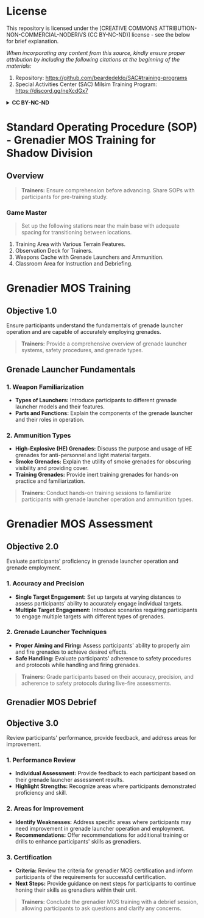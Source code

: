# License

This repository is licensed under the [CREATIVE COMMONS ATTRIBUTION-NON-COMMERCIAL-NODERIVS (CC BY-NC-ND)] license - see the below for brief explanation. 

*When incorporating any content from this source, kindly ensure proper attribution by including the following citations at the beginning of the materials:*
1. Repository: https://github.com/beardedeldo/SAC#training-programs
2. Special Activities Center (SAC) Milsim Training Program: https://discord.gg/neXcdGx7

<details>
  <summary><strong>CC BY-NC-ND</strong></summary>

Creative Commons Attribution-NonCommercial-NoDerivs (CC BY-NC-ND):
Users are free to:
Share — copy and redistribute the material in any medium or format for non-commercial purposes.
Under the following terms:
Attribution — You must give appropriate credit, provide a link to the license, and indicate if changes were made. You may do so in any reasonable manner, but not in any way that suggests the licensor endorses you or your use.
NonCommercial — You may not use the material for commercial purposes.
NoDerivatives — If you remix, transform, or build upon the material, you may not distribute the modified material.

------
</details>

# Standard Operating Procedure (SOP) - Grenadier MOS Training for Shadow Division

## Overview

> **Trainers:** Ensure comprehension before advancing. Share SOPs with participants for pre-training study.

### Game Master

> Set up the following stations near the main base with adequate spacing for transitioning between locations.

1. Training Area with Various Terrain Features.
2. Observation Deck for Trainers.
3. Weapons Cache with Grenade Launchers and Ammunition.
4. Classroom Area for Instruction and Debriefing.

# Grenadier MOS Training

## Objective 1.0

Ensure participants understand the fundamentals of grenade launcher operation and are capable of accurately employing grenades.

> **Trainers:** Provide a comprehensive overview of grenade launcher systems, safety procedures, and grenade types.

## Grenade Launcher Fundamentals

### 1. Weapon Familiarization

- **Types of Launchers:** Introduce participants to different grenade launcher models and their features.
- **Parts and Functions:** Explain the components of the grenade launcher and their roles in operation.

### 2. Ammunition Types

- **High-Explosive (HE) Grenades:** Discuss the purpose and usage of HE grenades for anti-personnel and light material targets.
- **Smoke Grenades:** Explain the utility of smoke grenades for obscuring visibility and providing cover.
- **Training Grenades:** Provide inert training grenades for hands-on practice and familiarization.

> **Trainers:** Conduct hands-on training sessions to familiarize participants with grenade launcher operation and ammunition types.

# Grenadier MOS Assessment

## Objective 2.0

Evaluate participants' proficiency in grenade launcher operation and grenade employment.

### 1. Accuracy and Precision

- **Single Target Engagement:** Set up targets at varying distances to assess participants' ability to accurately engage individual targets.
- **Multiple Target Engagement:** Introduce scenarios requiring participants to engage multiple targets with different types of grenades.

### 2. Grenade Launcher Techniques

- **Proper Aiming and Firing:** Assess participants' ability to properly aim and fire grenades to achieve desired effects.
- **Safe Handling:** Evaluate participants' adherence to safety procedures and protocols while handling and firing grenades.

> **Trainers:** Grade participants based on their accuracy, precision, and adherence to safety protocols during live-fire assessments.

## Grenadier MOS Debrief

## Objective 3.0

Review participants' performance, provide feedback, and address areas for improvement.

### 1. Performance Review

- **Individual Assessment:** Provide feedback to each participant based on their grenade launcher assessment results.
- **Highlight Strengths:** Recognize areas where participants demonstrated proficiency and skill.

### 2. Areas for Improvement

- **Identify Weaknesses:** Address specific areas where participants may need improvement in grenade launcher operation and employment.
- **Recommendations:** Offer recommendations for additional training or drills to enhance participants' skills as grenadiers.

### 3. Certification

- **Criteria:** Review the criteria for grenadier MOS certification and inform participants of the requirements for successful certification.
- **Next Steps:** Provide guidance on next steps for participants to continue honing their skills as grenadiers within their unit.

> **Trainers:** Conclude the grenadier MOS training with a debrief session, allowing participants to ask questions and clarify any concerns.

